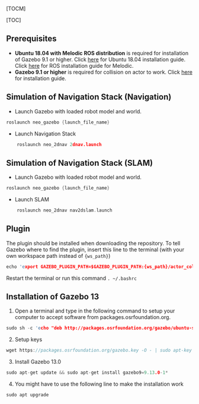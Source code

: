[TOCM]

[TOC]


## Prerequisites
- **Ubuntu 18.04 with Melodic ROS distribution** is required for installation of Gazebo 9.1 or higher. Click [here](http://http://releases.ubuntu.com/18.04.4/?_ga=2.30273727.1896459521.1588157994-1099108351.1588060257 "here") for Ubuntu 18.04 installation guide. Click [here](http://http://wiki.ros.org/melodic/Installation/Ubuntu "here") for ROS installation guide for Melodic.
- **Gazebo 9.1 or higher** is required for collision on actor to work. Click [here](#Installation-of-Gazebo-13)  for installation guide.

## Simulation of Navigation Stack (Navigation)

- Launch Gazebo with loaded robot model and world.
```c
roslaunch neo_gazebo {launch_file_name}
```

- Launch Navigation Stack 
```c
    roslaunch neo_2dnav 2dnav.launch
```


## Simulation of Navigation Stack (SLAM)
- Launch Gazebo with loaded robot model and world.
```c
roslaunch neo_gazebo {launch_file_name}
```

- Launch SLAM
```c
    roslaunch neo_2dnav nav2dslam.launch
```


## Plugin
The plugin should be installed when downloading the repository. To tell Gazebo where to find the plugin, insert this line to the terminal (with your own workspace path instead of `{ws_path}`) 

```c
echo 'export GAZEBO_PLUGIN_PATH=$GAZEBO_PLUGIN_PATH:{ws_path}/actor_collisions/build' >> ~/.bashrc
``` 

Restart the terminal or run this command `. ~/.bashrc` 



## Installation of Gazebo 13
1. Open a terminal and type in the following command to setup your computer to accept software from packages.osrfoundation.org.
```c
sudo sh -c 'echo "deb http://packages.osrfoundation.org/gazebo/ubuntu-stable `lsb_release -cs` main" > /etc/apt/sources.list.d/gazebo-stable.list'
```

2. Setup keys
```c
wget https://packages.osrfoundation.org/gazebo.key -O - | sudo apt-key add -
```

3. Install Gazebo 13.0
```c
sudo apt-get update && sudo apt-get install gazebo9=9.13.0-1*
```

4. You might have to use the following line to make the installation work
```c
sudo apt upgrade
```
<br>

